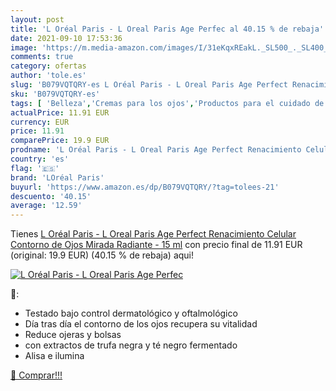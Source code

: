 ```yaml
---
layout: post
title: 'L Oréal Paris - L Oreal Paris Age Perfec al 40.15 % de rebaja'
date: 2021-09-10 17:53:36
image: 'https://m.media-amazon.com/images/I/31eKqxREakL._SL500_._SL400_.jpg'
comments: true
category: ofertas
author: 'tole.es'
slug: 'B079VQTQRY-es L Oréal Paris - L Oreal Paris Age Perfect Renacimiento...'
sku: 'B079VQTQRY-es'
tags: [ 'Belleza','Cremas para los ojos','Productos para el cuidado de la piel','Productos para el cuidado de los ojos','loréal paris','oréal', ]
actualPrice: 11.91 EUR
currency: EUR
price: 11.91
comparePrice: 19.9 EUR
prodname: 'L Oréal Paris - L Oreal Paris Age Perfect Renacimiento Celular Contorno de Ojos Mirada Radiante - 15 ml'
country: 'es'
flag: '🇪🇸'
brand: 'LOréal Paris'
buyurl: 'https://www.amazon.es/dp/B079VQTQRY/?tag=tolees-21'
descuento: '40.15'
average: '12.59'
---
```


Tienes [L Oréal Paris - L Oreal Paris Age Perfect Renacimiento Celular Contorno de Ojos Mirada Radiante - 15 ml](https://www.amazon.es/dp/B079VQTQRY/?tag=tolees-21) con precio final de  11.91 EUR (original: 19.9 EUR) (40.15 %  de rebaja) aqui!

[![L Oréal Paris - L Oreal Paris Age Perfec](https://m.media-amazon.com/images/I/31eKqxREakL._SL500_._SL400_.jpg)](https://www.amazon.es/dp/B079VQTQRY/?tag=tolees-21)

🔎:

- Testado bajo control dermatológico y oftalmológico
- Día tras día el contorno de los ojos recupera su vitalidad
- Reduce ojeras y bolsas
- con extractos de trufa negra y té negro fermentado
- Alisa e ilumina

[🛒 Comprar!!!](https://www.amazon.es/dp/B079VQTQRY/?tag=tolees-21)
